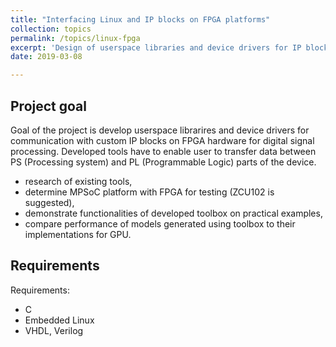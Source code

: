 ```yaml
---
title: "Interfacing Linux and IP blocks on FPGA platforms"
collection: topics
permalink: /topics/linux-fpga
excerpt: 'Design of userspace libraries and device drivers for IP block interface.'
date: 2019-03-08

---
```


## Project goal

Goal of the project is develop userspace librarires and device drivers 
for communication with custom IP blocks on FPGA hardware for digital 
signal processing. Developed tools have to enable user to transfer data 
between PS (Processing system) and PL (Programmable Logic) parts of the 
device.

* research of existing tools,
* determine MPSoC platform with FPGA for testing (ZCU102 is suggested),
* demonstrate functionalities of developed toolbox on practical examples,
* compare performance of models generated using toolbox to their implementations for GPU.

## Requirements

Requirements:

* C 
* Embedded Linux
* VHDL, Verilog
